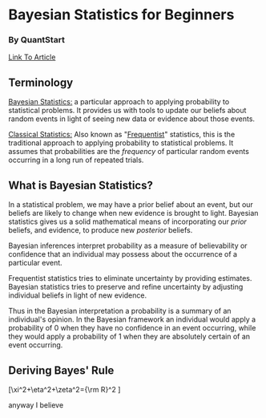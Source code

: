 # Bayesian Statistics for Beginners
### By QuantStart
[Link To Article](https://www.quantstart.com/articles/Bayesian-Statistics-A-Beginners-Guide)


## Terminology

<u> Bayesian Statistics:</u> a particular approach to applying probability to statistical problems. It provides us with tools to update our beliefs about random events in light of seeing new data or evidence about those events.

<u> Classical Statistics:</u> Also known as "<u>Frequentist</u>" statistics, this is the traditional approach to applying probability to statistical problems. It assumes that probabilities are the *frequency* of particular random events occurring in a long run of repeated trials.

## What is Bayesian Statistics?

In a statistical problem, we may have a prior belief about an event, but our beliefs are likely to change when new evidence is brought to light. Bayesian statistics gives us a solid mathematical means of incorporating our *prior* beliefs, and evidence, to produce new *posterior* beliefs.

Bayesian inferences interpret probability as a measure of believability or confidence that an individual may possess about the occurrence of a particular event.

Frequentist statistics tries to eliminate uncertainty by providing estimates. Bayesian statistics tries to preserve and refine uncertainty by adjusting individual beliefs in light of new evidence.

Thus in the Bayesian interpretation a probability is a summary of an individual's opinion. In the Bayesian framework an individual would apply a probability of 0 when they have no confidence in an event occurring, while they would apply a probability of 1 when they are absolutely certain of an event occurring.

## Deriving Bayes' Rule


\[\xi^2+\eta^2+\zeta^2={\rm R}^2 \]


anyway I believe
